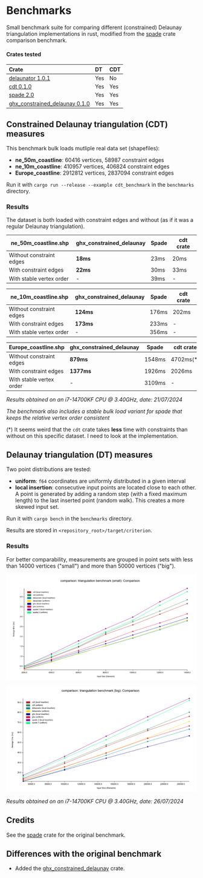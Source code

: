 # Benchmarks

Small benchmark suite for comparing different (constrained) Delaunay triangulation implementations in rust, modified from the [spade](https://github.com/Stoeoef/spade/tree/master/delaunay_compare) crate comparison benchmark.

#### Crates tested

| Crate                                                                                   | DT   | CDT  |
| :-------------------------------------------------------------------------------------- | :--- | :--- |
| [delaunator 1.0.1](https://crates.io/crates/delaunator)                                 | Yes  | No   |
| [cdt 0.1.0](https://crates.io/crates/cdt)                                               | Yes  | Yes  |
| [spade 2.0](https://crates.io/crates/spade)                                             | Yes  | Yes  |
| [ghx_constrained_delaunay 0.1.0]("https://github.com/Henauxg/ghx_constrained_delaunay") | Yes  | Yes  |

## Constrained Delaunay triangulation (CDT) measures

This benchmark bulk loads mutliple real data set (shapefiles):
- **ne_50m_coastline**: 60416 vertices, 58987 constraint edges
- **ne_10m_coastline**: 410957 vertices, 406824 constraint edges
- **Europe_coastline**: 2912812 vertices, 2837094 constraint edges

Run it with `cargo run --release --example cdt_benchmark` in the `benchmarks` directory.

### Results

The dataset is both loaded with constraint edges and without (as if it was a regular Delaunay triangulation).



| ne_50m_coastline.shp     | ghx_constrained_delaunay | Spade | cdt crate |
| ------------------------ | ------------------------ | ----- | --------- |
| Without constraint edges | **18ms**                 | 23ms  | 20ms      |
| With constraint edges    | **22ms**                 | 30ms  | 33ms      |
| With stable vertex order | -                        | 39ms  | -         |

| ne_10m_coastline.shp     | ghx_constrained_delaunay | Spade | cdt crate |
| ------------------------ | ------------------------ | ----- | --------- |
| Without constraint edges | **124ms**                | 176ms | 202ms     |
| With constraint edges    | **173ms**                | 233ms | -         |
| With stable vertex order | -                        | 356ms | -         |

| Europe_coastline.shp     | ghx_constrained_delaunay | Spade  | cdt crate |
| ------------------------ | ------------------------ | ------ | --------- |
| Without constraint edges | **879ms**                | 1548ms | 4702ms(*) |
| With constraint edges    | **1377ms**               | 1926ms | 2026ms    |
| With stable vertex order | -                        | 3109ms | -         |

_Results obtained on an i7-14700KF CPU @ 3.40GHz, date: 21/07/2024_

*The benchmark also includes a stable bulk load variant for spade that keeps the relative vertex order consistent*

(*) It seems weird that the `cdt` crate takes **less** time with constraints than without on this specific dataset. I need to look at the implementation.



## Delaunay triangulation (DT) measures

Two point distributions are tested:
 - **uniform**: `f64` coordinates are uniformly distributed in a given interval
 - **local insertion**: consecutive input points are located close to each other. A point is generated by adding a random step (with a fixed maximum length) to the last inserted point (random walk). This creates a more skewed input set.

Run it with ```cargo bench``` in the `benchmarks` directory.

Results are stored in `<repository_root>/target/criterion`.

### Results

For better comparability, measurements are grouped in point sets with less than 14000 vertices ("small") and more than 50000 vertices ("big").

<p align="center"><img alt="dt_benchmark_small" src="../docs/assets/dt_benchmark_small_26_07_2024.png"></p>
<p align="center"><img alt="dt_benchmark_big" src="../docs/assets/dt_benchmark_big_26_07_2024.png"></p>

_Results obtained on an i7-14700KF CPU @ 3.40GHz, date: 26/07/2024_

## Credits

See the [spade](https://github.com/Stoeoef/spade) crate for the original benchmark.

## Differences with the original benchmark

- Added the [ghx_constrained_delaunay]("https://github.com/Henauxg/ghx_constrained_delaunay") crate.

